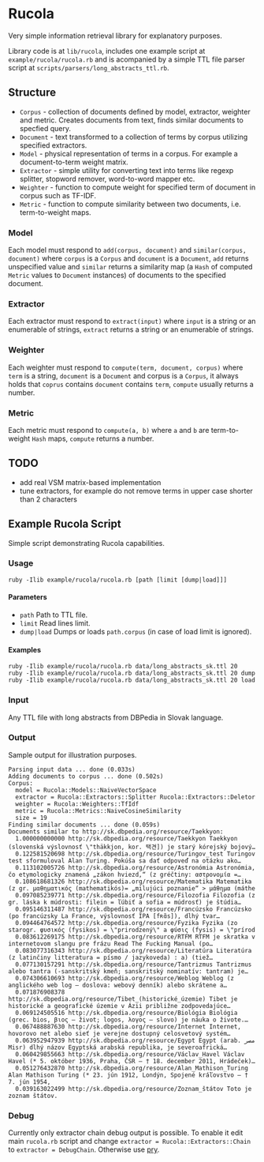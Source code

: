 # Rucola

Very simple information retrieval library for explanatory purposes.

Library code is at `lib/rucola`, includes one example script at `example/rucola/rucola.rb` and is acompanied by a simple TTL file parser script at `scripts/parsers/long_abstracts_ttl.rb`.

## Structure

- `Corpus` - collection of documents defined by model, extractor, weighter and metric. Creates documents from text, finds similar documents to specfied query.
- `Document` - text transformed to a collection of terms by corpus utilizing specified extractors.
- `Model` - physical representation of terms in a corpus. For example a document-to-term weight matrix.
- `Extractor` - simple utility for converting text into terms like regexp splitter, stopword remover, word-to-word mapper etc.
- `Weighter` - function to compute weight for specified term of document in corpus such as TF-IDF.
- `Metric` - function to compute similarity between two documents, i.e. term-to-weight maps.

### Model

Each model must respond to `add(corpus, document)` and `similar(corpus, document)` where `corpus` is a `Corpus` and `document` is a `Document`, `add` returns unspecified value and `similar` returns a similarity map (a `Hash` of computed `Metric` values to `Document` instances) of documents to the specified document.

### Extractor

Each extractor must respond to `extract(input)` where `input` is a string or an enumerable of strings, `extract` returns a string or an enumerable of strings.

### Weighter

Each weighter must respond to `compute(term, document, corpus)` where `term` is a string, `document` is a `Document` and corpus is a `Corpus`, it always holds that `coprus` contains `document` contains `term`, `compute` usually returns a number.

### Metric

Each metric must respond to `compute(a, b)` where `a` and `b` are term-to-weight `Hash` maps, `compute` returns a number.

## TODO

- add real VSM matrix-based implementation
- tune extractors, for example do not remove terms in upper case shorter than 2 characters

## Example Rucola Script

Simple script demonstrating Rucola capabilities.

### Usage

```
ruby -Ilib example/rucola/rucola.rb [path [limit [dump|load]]]
```

#### Parameters

- `path` Path to TTL file.
- `limit` Read lines limit.
- `dump|load` Dumps or loads `path.corpus` (in case of load limit is ignored).

#### Examples

```
ruby -Ilib example/rucola/rucola.rb data/long_abstracts_sk.ttl 20
ruby -Ilib example/rucola/rucola.rb data/long_abstracts_sk.ttl 20 dump
ruby -Ilib example/rucola/rucola.rb data/long_abstracts_sk.ttl 20 load
```

### Input

Any TTL file with long abstracts from DBPedia in Slovak language.

### Output

Sample output for illustration purposes.

```
Parsing input data ... done (0.033s)
Adding documents to corpus ... done (0.502s)
Corpus:
  model = Rucola::Models::NaiveVectorSpace
  extractor = Rucola::Extractors::Splitter Rucola::Extractors::Deletor
  weighter = Rucola::Weighters::TfIdf
  metric = Rucola::Metrics::NaiveCosineSimilarity
  size = 19
Finding similar documents ... done (0.059s)
Documents similar to http://sk.dbpedia.org/resource/Taekkyon:
  1.000000000000 http://sk.dbpedia.org/resource/Taekkyon Taekkyon (slovenská výslovnosť \"thäkkjon, kor. 택견]) je starý kórejský bojový…
  0.122581520698 http://sk.dbpedia.org/resource/Turingov_test Turingov test sformuloval Alan Turing. Pokúša sa dať odpoveď na otázku ako…
  0.113102005726 http://sk.dbpedia.org/resource/Astronómia Astronómia, čo etymologicky znamená „zákon hviezd,“ (z gréčtiny: αστρονομία =…
  0.108618681326 http://sk.dbpedia.org/resource/Matematika Matematika (z gr. μαθηματικός (mathematikós)= „milujúci poznanie“ > μάθημα (máthe
  0.097085239771 http://sk.dbpedia.org/resource/Filozofia Filozofia (z gr. láska k múdrosti: filein = ľúbiť a sofia = múdrosť) je štúdia…
  0.095146311487 http://sk.dbpedia.org/resource/Francúzsko Francúzsko (po francúzsky La France, výslovnosť IPA [fʀɑ̃s]), dlhý tvar…
  0.094464764572 http://sk.dbpedia.org/resource/Fyzika Fyzika (zo starogr. φυσικός (fysikos) = \"prirodzený\" a φύσις (fysis) = \"prírod
  0.083612269175 http://sk.dbpedia.org/resource/RTFM RTFM je skratka v internetovom slangu pre frázu Read The Fucking Manual (po…
  0.083077316343 http://sk.dbpedia.org/resource/Literatúra Literatúra (z latinčiny litteratura = písmo / jazykoveda) : a) (tiež…
  0.077130157291 http://sk.dbpedia.org/resource/Tantrizmus Tantrizmus alebo tantra (-sanskritský kmeň; sanskritský nominatív: tantram) je…
  0.074306610693 http://sk.dbpedia.org/resource/Weblog Weblog (z anglického web log – doslova: webový denník) alebo skrátene a…
  0.071876908378 http://sk.dbpedia.org/resource/Tibet_(historické_územie) Tibet je historické a geografické územie v Ázii približne zodpovedajúce…
  0.069124505516 http://sk.dbpedia.org/resource/Biológia Biológia (grec. bios, βιος – život; logos, λογος – slovo) je náuka o živote.…
  0.067488887630 http://sk.dbpedia.org/resource/Internet Internet, hovorovo net alebo sieť je verejne dostupný celosvetový systém…
  0.063952947939 http://sk.dbpedia.org/resource/Egypt Egypt (arab. مصر‎ Misr) dlhý názov Egyptská arabská republika, je severoafrická…
  0.060429855663 http://sk.dbpedia.org/resource/Václav_Havel Václav Havel (* 5. október 1936, Praha, ČSR – † 18. december 2011, Hrádeček)…
  0.051276432870 http://sk.dbpedia.org/resource/Alan_Mathison_Turing Alan Mathison Turing (* 23. jún 1912, Londýn, Spojené kráľovstvo – † 7. jún 1954,
  0.039163022499 http://sk.dbpedia.org/resource/Zoznam_štátov Toto je zoznam štátov.
```

### Debug

Currently only extractor chain debug output is possible. To enable it edit main `rucola.rb` script and change `extractor = Rucola::Extractors::Chain` to `extractor = DebugChain`. Otherwise use [pry](https://github.com/pry/pry).
